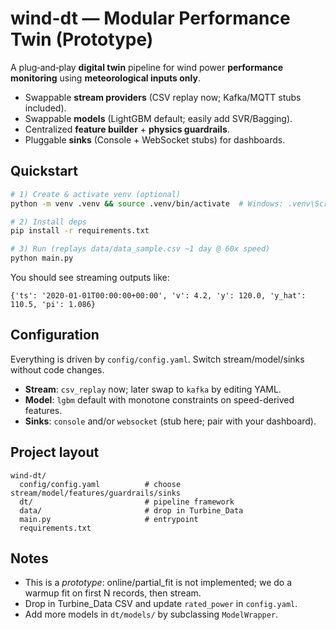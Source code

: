 # wind-dt — Modular Performance Twin (Prototype)

A plug‑and‑play **digital twin** pipeline for wind power **performance monitoring** using **meteorological inputs only**. 
- Swappable **stream providers** (CSV replay now; Kafka/MQTT stubs included).
- Swappable **models** (LightGBM default; easily add SVR/Bagging).
- Centralized **feature builder** + **physics guardrails**.
- Pluggable **sinks** (Console + WebSocket stubs) for dashboards.

## Quickstart

```bash
# 1) Create & activate venv (optional)
python -m venv .venv && source .venv/bin/activate  # Windows: .venv\Scripts\activate

# 2) Install deps
pip install -r requirements.txt

# 3) Run (replays data/data_sample.csv ~1 day @ 60x speed)
python main.py
```

You should see streaming outputs like:
```
{'ts': '2020-01-01T00:00:00+00:00', 'v': 4.2, 'y': 120.0, 'y_hat': 110.5, 'pi': 1.086}
```

## Configuration
Everything is driven by `config/config.yaml`. Switch stream/model/sinks without code changes.

- **Stream**: `csv_replay` now; later swap to `kafka` by editing YAML.
- **Model**: `lgbm` default with monotone constraints on speed-derived features.
- **Sinks**: `console` and/or `websocket` (stub here; pair with your dashboard).

## Project layout
```
wind-dt/
  config/config.yaml          # choose stream/model/features/guardrails/sinks
  dt/                         # pipeline framework
  data/                       # drop in Turbine_Data
  main.py                     # entrypoint
  requirements.txt
```

## Notes
- This is a *prototype*: online/partial_fit is not implemented; we do a warmup fit on first N records, then stream.
- Drop in Turbine_Data CSV and update `rated_power` in `config.yaml`.
- Add more models in `dt/models/` by subclassing `ModelWrapper`.
